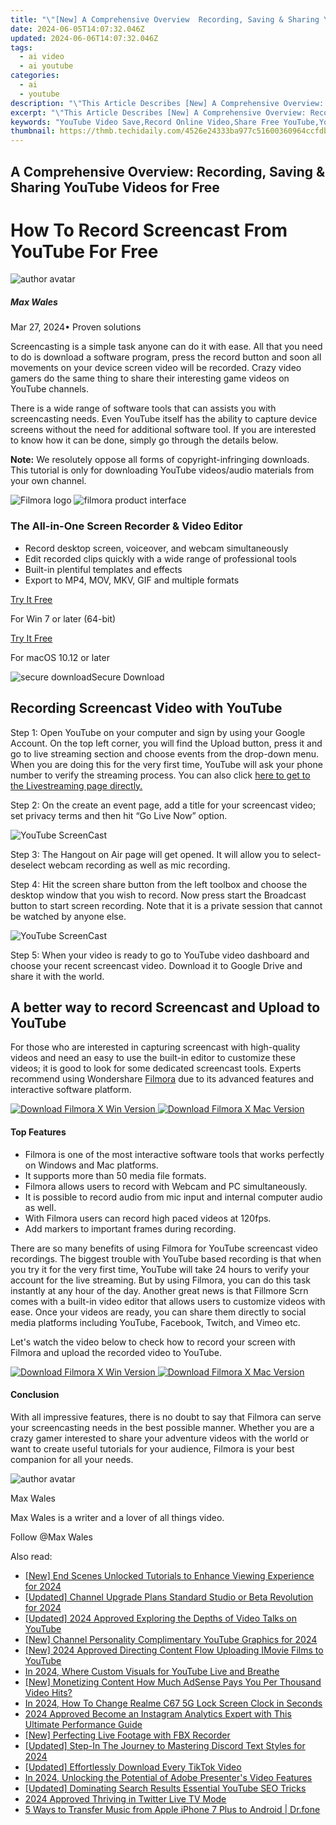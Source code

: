 ```yaml
---
title: "\"[New] A Comprehensive Overview  Recording, Saving & Sharing YouTube Videos for Free for 2024\""
date: 2024-06-05T14:07:32.046Z
updated: 2024-06-06T14:07:32.046Z
tags:
  - ai video
  - ai youtube
categories:
  - ai
  - youtube
description: "\"This Article Describes [New] A Comprehensive Overview: Recording, Saving & Sharing YouTube Videos for Free for 2024\""
excerpt: "\"This Article Describes [New] A Comprehensive Overview: Recording, Saving & Sharing YouTube Videos for Free for 2024\""
keywords: "YouTube Video Save,Record Online Video,Share Free YouTube,YouTube Video Guide,Free Video Downloader,YouTube Recording Tips,Saving & Sharing Videos"
thumbnail: https://thmb.techidaily.com/4526e24333ba977c51600360964ccfdbc4ba0f9b4255ce54480ebe44b63f8c8e.jpg
---
```


## A Comprehensive Overview: Recording, Saving & Sharing YouTube Videos for Free

# How To Record Screencast From YouTube For Free

![author avatar](https://images.wondershare.com/filmora/article-images/max-wales-author.jpg)

##### Max Wales

 Mar 27, 2024• Proven solutions

Screencasting is a simple task anyone can do it with ease. All that you need to do is download a software program, press the record button and soon all movements on your device screen video will be recorded. Crazy video gamers do the same thing to share their interesting game videos on YouTube channels.

There is a wide range of software tools that can assists you with screencasting needs. Even YouTube itself has the ability to capture device screens without the need for additional software tool. If you are interested to know how it can be done, simply go through the details below.

**Note:** We resolutely oppose all forms of copyright-infringing downloads. This tutorial is only for downloading YouTube videos/audio materials from your own channel.

![Filmora logo](https://images.wondershare.com/filmora/logo_icon/wondershare-filmora-logo-horizontal.png) ![filmora product interface](https://images.wondershare.com/filmora/images/common/filmora-product-banner.png)

### The All-in-One Screen Recorder & Video Editor

* Record desktop screen, voiceover, and webcam simultaneously
* Edit recorded clips quickly with a wide range of professional tools
* Built-in plentiful templates and effects
* Export to MP4, MOV, MKV, GIF and multiple formats

[Try It Free](https://tools.techidaily.com/wondershare/filmora/download/)

For Win 7 or later (64-bit)

[Try It Free](https://tools.techidaily.com/wondershare/filmora/download/)

For macOS 10.12 or later

![secure download](https://static.wondershare.com/images-filmora/images/common/securety.svg)Secure Download

## Recording Screencast Video with YouTube

Step 1: Open YouTube on your computer and sign by using your Google Account. On the top left corner, you will find the Upload button, press it and go to live streaming section and choose events from the drop-down menu. When you are doing this for the very first time, YouTube will ask your phone number to verify the streaming process. You can also click [here to get to the Livestreaming page directly.](https://www.youtube.com/live%5Fdashboard)

Step 2: On the create an event page, add a title for your screencast video; set privacy terms and then hit “Go Live Now” option.

![YouTube ScreenCast ](https://images.wondershare.com/filmora/article-images/youtube-screencast-events.jpg)

Step 3: The Hangout on Air page will get opened. It will allow you to select-deselect webcam recording as well as mic recording.

Step 4: Hit the screen share button from the left toolbox and choose the desktop window that you wish to record. Now press start the Broadcast button to start screen recording. Note that it is a private session that cannot be watched by anyone else.

![YouTube ScreenCast ](https://images.wondershare.com/filmora/article-images/youtube-screencast-hangouts.jpg)

Step 5: When your video is ready to go to YouTube video dashboard and choose your recent screencast video. Download it to Google Drive and share it with the world.

## A better way to record Screencast and Upload to YouTube

For those who are interested in capturing screencast with high-quality videos and need an easy to use the built-in editor to customize these videos; it is good to look for some dedicated screencast tools. Experts recommend using Wondershare [Filmora](https://tools.techidaily.com/wondershare/filmora/download/) due to its advanced features and interactive software platform.

[![Download Filmora X Win Version](https://images.wondershare.com/filmora/guide/download-btn-win.jpg) ](https://tools.techidaily.com/wondershare/filmora/download/) [![Download Filmora X Mac Version](https://images.wondershare.com/filmora/guide/download-btn-mac.jpg) ](https://tools.techidaily.com/wondershare/filmora/download/)

#### Top Features

* Filmora is one of the most interactive software tools that works perfectly on Windows and Mac platforms.
* It supports more than 50 media file formats.
* Filmora allows users to record with Webcam and PC simultaneously.
* It is possible to record audio from mic input and internal computer audio as well.
* With Filmora users can record high paced videos at 120fps.
* Add markers to important frames during recording.

There are so many benefits of using Filmora for YouTube screencast video recordings. The biggest trouble with YouTube based recording is that when you try it for the very first time, YouTube will take 24 hours to verify your account for the live streaming. But by using Filmora, you can do this task instantly at any hour of the day. Another great news is that Fillmore Scrn comes with a built-in video editor that allows users to customize videos with ease. Once your videos are ready, you can share them directly to social media platforms including YouTube, Facebook, Twitch, and Vimeo etc.

Let's watch the video below to check how to record your screen with Filmora and upload the recorded video to YouTube.

[![Download Filmora X Win Version](https://images.wondershare.com/filmora/guide/download-btn-win.jpg) ](https://tools.techidaily.com/wondershare/filmora/download/) [![Download Filmora X Mac Version](https://images.wondershare.com/filmora/guide/download-btn-mac.jpg) ](https://tools.techidaily.com/wondershare/filmora/download/)

#### Conclusion

With all impressive features, there is no doubt to say that Filmora can serve your screencasting needs in the best possible manner. Whether you are a crazy gamer interested to share your adventure videos with the world or want to create useful tutorials for your audience, Filmora is your best companion for all your needs.

![author avatar](https://images.wondershare.com/filmora/article-images/max-wales-author.jpg)

Max Wales

Max Wales is a writer and a lover of all things video.

Follow @Max Wales

<span class="atpl-alsoreadstyle">Also read:</span>
<div><ul>
<li><a href="https://facebook-video-share.techidaily.com/new-end-scenes-unlocked-tutorials-to-enhance-viewing-experience-for-2024/"><u>[New] End Scenes Unlocked  Tutorials to Enhance Viewing Experience for 2024</u></a></li>
<li><a href="https://facebook-video-share.techidaily.com/updated-channel-upgrade-plans-standard-studio-or-beta-revolution-for-2024/"><u>[Updated] Channel Upgrade Plans  Standard Studio or Beta Revolution for 2024</u></a></li>
<li><a href="https://facebook-video-share.techidaily.com/updated-2024-approved-exploring-the-depths-of-video-talks-on-youtube/"><u>[Updated] 2024 Approved  Exploring the Depths of Video Talks on YouTube</u></a></li>
<li><a href="https://facebook-video-share.techidaily.com/new-channel-personality-complimentary-youtube-graphics-for-2024/"><u>[New] Channel Personality  Complimentary YouTube Graphics for 2024</u></a></li>
<li><a href="https://facebook-video-share.techidaily.com/new-2024-approved-directing-content-flow-uploading-imovie-films-to-youtube/"><u>[New] 2024 Approved  Directing Content Flow  Uploading IMovie Films to YouTube</u></a></li>
<li><a href="https://facebook-video-share.techidaily.com/in-2024-where-custom-visuals-for-youtube-live-and-breathe/"><u>In 2024, Where Custom Visuals for YouTube Live and Breathe</u></a></li>
<li><a href="https://facebook-video-share.techidaily.com/new-monetizing-content-how-much-adsense-pays-you-per-thousand-video-hits/"><u>[New] Monetizing Content  How Much AdSense Pays You Per Thousand Video Hits?</u></a></li>
<li><a href="https://easy-unlock-android.techidaily.com/in-2024-how-to-change-realme-c67-5g-lock-screen-clock-in-seconds-by-drfone-android/"><u>In 2024, How To Change Realme C67 5G Lock Screen Clock in Seconds</u></a></li>
<li><a href="https://instagram-video-recordings.techidaily.com/2024-approved-become-an-instagram-analytics-expert-with-this-ultimate-performance-guide/"><u>2024 Approved  Become an Instagram Analytics Expert with This Ultimate Performance Guide</u></a></li>
<li><a href="https://video-capture.techidaily.com/new-perfecting-live-footage-with-fbx-recorder/"><u>[New] Perfecting Live Footage with FBX Recorder</u></a></li>
<li><a href="https://discord-videos.techidaily.com/updated-step-in-the-journey-to-mastering-discord-text-styles-for-2024/"><u>[Updated] Step-In  The Journey to Mastering Discord Text Styles for 2024</u></a></li>
<li><a href="https://tiktok-video-recordings.techidaily.com/updated-effortlessly-download-every-tiktok-video/"><u>[Updated] Effortlessly Download Every TikTok Video</u></a></li>
<li><a href="https://visual-screen-recording.techidaily.com/in-2024-unlocking-the-potential-of-adobe-presenters-video-features/"><u>In 2024, Unlocking the Potential of Adobe Presenter's Video Features</u></a></li>
<li><a href="https://youtube-clips.techidaily.com/updated-dominating-search-results-essential-youtube-seo-tricks/"><u>[Updated] Dominating Search Results  Essential YouTube SEO Tricks</u></a></li>
<li><a href="https://twitter-videos.techidaily.com/2024-approved-thriving-in-twitter-live-tv-mode/"><u>2024 Approved  Thriving in Twitter Live TV Mode</u></a></li>
<li><a href="https://iphone-transfer.techidaily.com/5-ways-to-transfer-music-from-apple-iphone-7-plus-to-android-drfone-by-drfone-transfer-from-ios/"><u>5 Ways to Transfer Music from Apple iPhone 7 Plus to Android | Dr.fone</u></a></li>
</ul></div>

<ins class="adsbygoogle"
      style="display:block"
      data-ad-client="ca-pub-7571918770474297"
      data-ad-slot="8358498916"
      data-ad-format="auto"
      data-full-width-responsive="true"></ins>